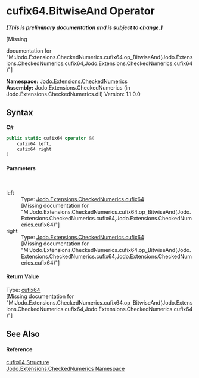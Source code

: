 # cufix64.BitwiseAnd Operator 
 _**\[This is preliminary documentation and is subject to change.\]**_

\[Missing <summary> documentation for "M:Jodo.Extensions.CheckedNumerics.cufix64.op_BitwiseAnd(Jodo.Extensions.CheckedNumerics.cufix64,Jodo.Extensions.CheckedNumerics.cufix64)"\]

**Namespace:**&nbsp;<a href="N_Jodo_Extensions_CheckedNumerics">Jodo.Extensions.CheckedNumerics</a><br />**Assembly:**&nbsp;Jodo.Extensions.CheckedNumerics (in Jodo.Extensions.CheckedNumerics.dll) Version: 1.1.0.0

## Syntax

**C#**<br />
``` C#
public static cufix64 operator &(
	cufix64 left,
	cufix64 right
)
```


#### Parameters
&nbsp;<dl><dt>left</dt><dd>Type: <a href="T_Jodo_Extensions_CheckedNumerics_cufix64">Jodo.Extensions.CheckedNumerics.cufix64</a><br />\[Missing <param name="left"/> documentation for "M:Jodo.Extensions.CheckedNumerics.cufix64.op_BitwiseAnd(Jodo.Extensions.CheckedNumerics.cufix64,Jodo.Extensions.CheckedNumerics.cufix64)"\]</dd><dt>right</dt><dd>Type: <a href="T_Jodo_Extensions_CheckedNumerics_cufix64">Jodo.Extensions.CheckedNumerics.cufix64</a><br />\[Missing <param name="right"/> documentation for "M:Jodo.Extensions.CheckedNumerics.cufix64.op_BitwiseAnd(Jodo.Extensions.CheckedNumerics.cufix64,Jodo.Extensions.CheckedNumerics.cufix64)"\]</dd></dl>

#### Return Value
Type: <a href="T_Jodo_Extensions_CheckedNumerics_cufix64">cufix64</a><br />\[Missing <returns> documentation for "M:Jodo.Extensions.CheckedNumerics.cufix64.op_BitwiseAnd(Jodo.Extensions.CheckedNumerics.cufix64,Jodo.Extensions.CheckedNumerics.cufix64)"\]

## See Also


#### Reference
<a href="T_Jodo_Extensions_CheckedNumerics_cufix64">cufix64 Structure</a><br /><a href="N_Jodo_Extensions_CheckedNumerics">Jodo.Extensions.CheckedNumerics Namespace</a><br />
